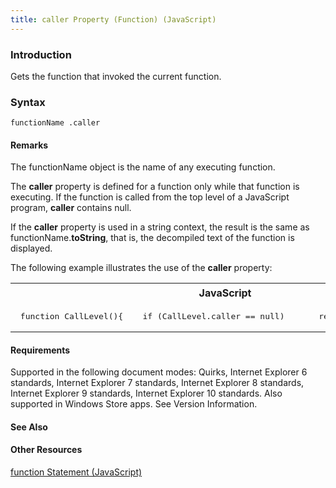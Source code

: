 ```yaml
---
title: caller Property (Function) (JavaScript)
---
```


### Introduction 

 Gets the function that invoked the current function.

### Syntax 

```
functionName .caller
```

#### Remarks 

<div id="languageReferenceRemarksSection" class="section" name="collapseableSection" style="">
  <p xmlns:util="util">
    The <span class="parameter" sdata="paramReference">functionName</span> object is the name of any executing function.
  </p>
  <p xmlns:util="util">
    The <b>caller</b> property is defined for a function only while that function is executing. If the function is called from the top level of a JavaScript program, <b>caller</b> contains
    <span sdata="langKeyword" value="null"><span class="keyword">null</span></span>.
  </p>
  <p xmlns:util="util">
    If the <b>caller</b> property is used in a string context, the result is the same as <span class="parameter" sdata="paramReference">functionName</span>.<b>toString</b>, that is, the decompiled
    text of the function is displayed.
  </p>
  <p xmlns:util="util">
    The following example illustrates the use of the <b>caller</b> property:
  </p>
  <div class="code">
    <table width="100%" cellspacing="0" cellpadding="0">
      <tr>
        <th>
          JavaScript&nbsp;
        </th>
        <th>
          <span class="copyCode" onclick="CopyCode(this)" onkeypress="CopyCode_CheckKey(this, event)" onmouseover="ChangeCopyCodeIcon(this)" onmouseout="ChangeCopyCodeIcon(this)" tabindex=
          "0"><img class="copyCodeImage" name="ccImage" align="absmiddle" alt="Copy image" title="Copy image" src="../icons/copycode.gif" />Copy Code</span>
        </th>
      </tr>
      <tr>
        <td colspan="2">
          <pre>
 function CallLevel(){    if (<span class=
"label">CallLevel.caller</span> == null)       return("CallLevel was called from the top level.");    else       return("CallLevel was called by another function."); }  document.write(CallLevel());  // Output: CallLevel was called from the top level. 
</pre>
        </td>
      </tr>
    </table>
  </div>
</div>

#### Requirements 

<div id="requirementsTitleSection" class="section" name="collapseableSection" style="">
  <p xmlns:util="util"></p>
  <p>
    Supported in the following document modes: Quirks, Internet Explorer 6 standards, Internet Explorer 7 standards, Internet Explorer 8 standards, Internet Explorer 9 standards, Internet Explorer 10
    standards. Also supported in Windows Store apps. See Version Information.
  </p>
</div>

#### See Also 

<div id="seeAlsoSection" class="section" name="collapseableSection" style="">
  <h4 class="subHeading">
    Other Resources
  </h4>
  <div class="seeAlsoStyle">
    <span sdata="link" xmlns:util="util"><a href="cc9cfd43-1305-41c8-ad67-545d20f4fafe.htm">function Statement (JavaScript)</a></span>
  </div>
</div>

